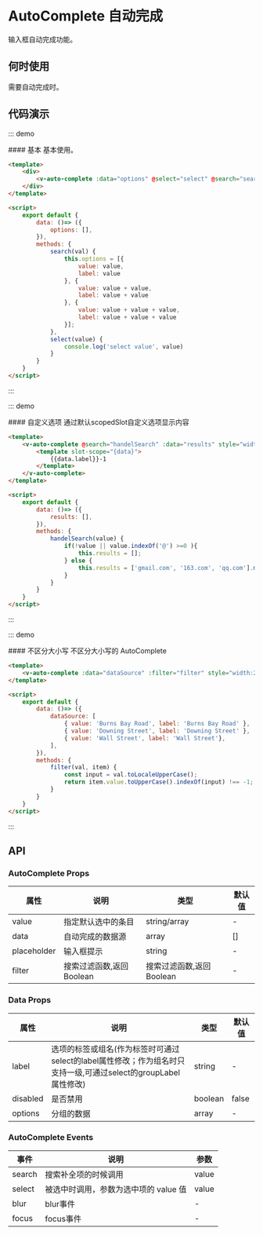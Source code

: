 <script>
    export default {
        data: () => ({
            options: [],
            results: [],
            dataSource: [
                { value: 'Burns Bay Road', label: 'Burns Bay Road' },
                { value: 'Downing Street', label: 'Downing Street' },
                { value: 'Wall Street', label: 'Wall Street'},
            ],
        }),
        methods: {
            select(value) {
                console.log('select', value)
            },
            search(value) {
                this.options = !value ? [] : [
                    { value: value, label: value},
                    { value: value + value, label: value + value},
                    { value: value + value + value, label: value + value + value},
                ]
            },
            handelSearch(value) {
                if(!value || value.indexOf('@') >=0 ){
                    this.results = [];
                } else {
                    this.results = ['gmail.com', '163.com', 'qq.com'].map(domain => ({value: `${value}@${domain}`, label: `${value}@${domain}`}));
                }
            },
            filter(val, item){
                const input = val.toLocaleUpperCase();
                return item.value.toUpperCase().indexOf(input) !== -1;
            },
        }
    }
</script>


# AutoComplete 自动完成

输入框自动完成功能。

## 何时使用

需要自动完成时。

## 代码演示

::: demo
<summary>
  #### 基本
  基本使用。
</summary>

```html
<template>
    <div>
        <v-auto-complete :data="options" @select="select" @search="search" style="width:200px;"></v-auto-complete>
    </div>
</template>

<script>
    export default {
        data: ()=> ({
            options: [],
        }),
        methods: {
            search(val) {
                this.options = [{
                    value: value,
                    label: value
                }, {
                    value: value + value,
                    label: value + value
                }, {
                    value: value + value + value,
                    label: value + value + value
                }];
            },
            select(value) {
                console.log('select value', value)
            }
        }
    }
</script>
```
:::

::: demo
<summary>
  #### 自定义选项
  通过默认scopedSlot自定义选项显示内容
</summary>

```html
<template>
    <v-auto-complete @search="handelSearch" :data="results" style="width:200px;">
        <template slot-scope="{data}">
            {{data.label}}-1
        </template>
    </v-auto-complete>
</template>

<script>
    export default {
        data: ()=> ({
            results: [],
        }),
        methods: {
            handelSearch(value) {
                if(!value || value.indexOf('@') >=0 ){
                    this.results = [];
                } else {
                    this.results = ['gmail.com', '163.com', 'qq.com'].map(domain => ({value: `${value}@${domain}`, label: `${value}@${domain}`}));
                }
            }
        }
    }
</script>
```
:::

::: demo
<summary>
  #### 不区分大小写
  不区分大小写的 AutoComplete
</summary>

```html
<template>
    <v-auto-complete :data="dataSource" :filter="filter" style="width:200px;"></v-auto-complete>
</template>

<script>
    export default {
        data: ()=> ({
            dataSource: [
                { value: 'Burns Bay Road', label: 'Burns Bay Road' },
                { value: 'Downing Street', label: 'Downing Street' },
                { value: 'Wall Street', label: 'Wall Street'},
            ],
        }),
        methods: {
            filter(val, item) {
                const input = val.toLocaleUpperCase();
                return item.value.toUpperCase().indexOf(input) !== -1;
            }
        }
    }
</script>
```
:::

## API

### AutoComplete Props
| 属性        | 说明           | 类型               | 默认值       |
|------------|----------------|-------------------|-------------|
| value    | 指定默认选中的条目 | string/array | - |
| data    | 自动完成的数据源 | array | [] |
| placeholder    | 输入框提示 | string | - |
| filter    | 搜索过滤函数,返回Boolean | 搜索过滤函数,返回Boolean | - |

### Data Props
| 属性        | 说明           | 类型               | 默认值       |
|------------|----------------|-------------------|-------------|
| label    | 选项的标签或组名(作为标签时可通过select的label属性修改；作为组名时只支持一级,可通过select的groupLabel属性修改) | string | - |
| disabled | 是否禁用	 | boolean | false |
| options | 分组的数据	| array | - |

### AutoComplete Events
| 事件        | 说明           | 参数        |
|------------|----------------|------------|
| search     | 搜索补全项的时候调用  | value |
| select     | 被选中时调用，参数为选中项的 value 值  | value |
| blur      | blur事件   | - |
| focus      | focus事件   | - |